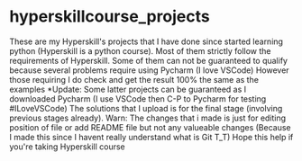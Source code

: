 # hyperskillcourse_projects
These are my Hyperskill's projects that I have done since started learning python (Hyperskill is a python course).
Most of them strictly follow the requirements of Hyperskill.
Some of them can not be guaranteed to qualify because several problems require using Pycharm (I love VSCode) However those requiring I do check and get the result 100% the same as the examples
*Update: Some latter projects can be guaranteed as I downloaded Pycharm (I use VSCode then C-P to Pycharm for testing #ILoveVSCode)
The solutions that I upload is for the final stage (involving previous stages already).
Warn: The changes that i made is just for editing position of file or add README file but not any valueable changes (Because I made this since I havent really understand what is Git T_T)
Hope this help if you're taking Hyperskill course
